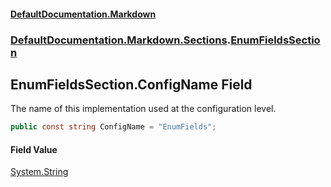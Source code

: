 #### [DefaultDocumentation\.Markdown](../../../../index.md 'index')
### [DefaultDocumentation\.Markdown\.Sections](../../../../index.md#DefaultDocumentation.Markdown.Sections 'DefaultDocumentation\.Markdown\.Sections').[EnumFieldsSection](index.md 'DefaultDocumentation\.Markdown\.Sections\.EnumFieldsSection')

## EnumFieldsSection\.ConfigName Field

The name of this implementation used at the configuration level\.

```csharp
public const string ConfigName = "EnumFields";
```

#### Field Value
[System\.String](https://docs.microsoft.com/en-us/dotnet/api/System.String 'System\.String')